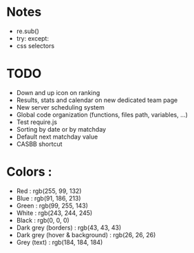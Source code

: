 # Notes
- re.sub()
- try: except:
- css selectors

# TODO
- Down and up icon on ranking
- Results, stats and calendar on new dedicated team page
- New server scheduling system
- Global code organization (functions, files path, variables, ...)
- Test require.js
- Sorting by date or by matchday
- Default next matchday value
- CASBB shortcut

# Colors :
- Red : rgb(255, 99, 132)
- Blue : rgb(91, 186, 213)
- Green : rgb(99, 255, 143)
- White : rgb(243, 244, 245)
- Black : rgb(0, 0, 0)
- Dark grey (borders) : rgb(43, 43, 43)
- Dark grey (hover & background) : rgb(26, 26, 26)
- Grey (text) : rgb(184, 184, 184)